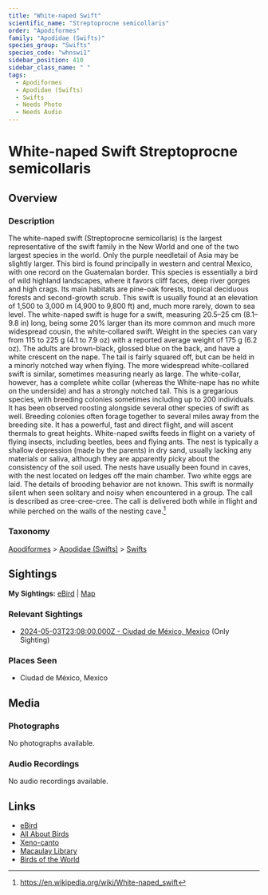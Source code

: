 ```yaml
---
title: "White-naped Swift"
scientific_name: "Streptoprocne semicollaris"
order: "Apodiformes"
family: "Apodidae (Swifts)"
species_group: "Swifts"
species_code: "whnswi1"
sidebar_position: 410
sidebar_class_name: " "
tags: 
  - Apodiformes
  - Apodidae (Swifts)
  - Swifts
  - Needs Photo
  - Needs Audio
---
```


# White-naped Swift <span className='sci_name'>Streptoprocne semicollaris</span>

## Overview

### Description
The white-naped swift (Streptoprocne semicollaris) is the largest representative of the swift family in the New World and one of the two largest species in the world. Only the purple needletail of Asia may be slightly larger. This bird is found principally in western and central Mexico, with one record on the Guatemalan border.
This species is essentially a bird of wild highland landscapes, where it favors cliff faces, deep river gorges and high crags. Its main habitats are pine-oak forests, tropical deciduous forests and second-growth scrub. This swift is usually found at an elevation of 1,500 to 3,000 m (4,900 to 9,800 ft) and, much more rarely, down to sea level.
The white-naped swift is huge for a swift, measuring 20.5–25 cm (8.1–9.8 in) long, being some 20% larger than its more common and much more widespread cousin, the white-collared swift. Weight in the species can vary from 115 to 225 g (4.1 to 7.9 oz) with a reported average weight of 175 g (6.2 oz). The adults are brown-black, glossed blue on the back, and have a white crescent on the nape. The tail is fairly squared off, but can be held in a minorly notched way when flying. The more widespread white-collared swift is similar, sometimes measuring nearly as large. The white-collar, however, has a complete white collar (whereas the White-nape has no white on the underside) and has a strongly notched tail.
This is a gregarious species, with breeding colonies sometimes including up to 200 individuals. It has been observed roosting alongside several other species of swift as well. Breeding colonies often forage together to several miles away from the breeding site. It has a powerful, fast and direct flight, and will ascent thermals to great heights. White-naped swifts feeds in flight on a variety of flying insects, including beetles, bees and flying ants.
The nest is typically a shallow depression (made by the parents) in dry sand, usually lacking any materials or saliva, although they are apparently picky about the consistency of the soil used. The nests have usually been found in caves, with the nest located on ledges off the main chamber. Two white eggs are laid. The details of brooding behavior are not known.
This swift is normally silent when seen solitary and noisy when encountered in a group. The call is described as cree-cree-cree. The call is delivered both while in flight and while perched on the walls of the nesting cave.[^1]

[^1]: https://en.wikipedia.org/wiki/White-naped_swift

### Taxonomy
[Apodiformes](/tags/apodiformes) > [Apodidae (Swifts)](/tags/apodidae-swifts) > [Swifts](/tags/swifts)


## Sightings

**My Sightings:** [eBird](https://ebird.org/lifelist?r=world&time=life&spp=whnswi1) | [Map](/map?species_code=whnswi1)

### Relevant Sightings

* [2024-05-03T23:08:00.000Z - Ciudad de México, Mexico](https://ebird.org/checklist/S171767670) (Only Sighting)

### Places Seen

* Ciudad de México, Mexico



## Media
### Photographs
No photographs available.

### Audio Recordings
No audio recordings available.

## Links
* [eBird](https://ebird.org/species/whnswi1) 
* [All About Birds](https://www.allaboutbirds.org/guide/whnswi1) 
* [Xeno-canto](https://www.xeno-canto.org/species/streptoprocne-semicollaris) 
* [Macaulay Library](https://search.macaulaylibrary.org/catalog?taxonCode=whnswi1&sort=rating_rank_desc)
* [Birds of the World](https://birdsoftheworld.org/bow/species/whnswi1)
